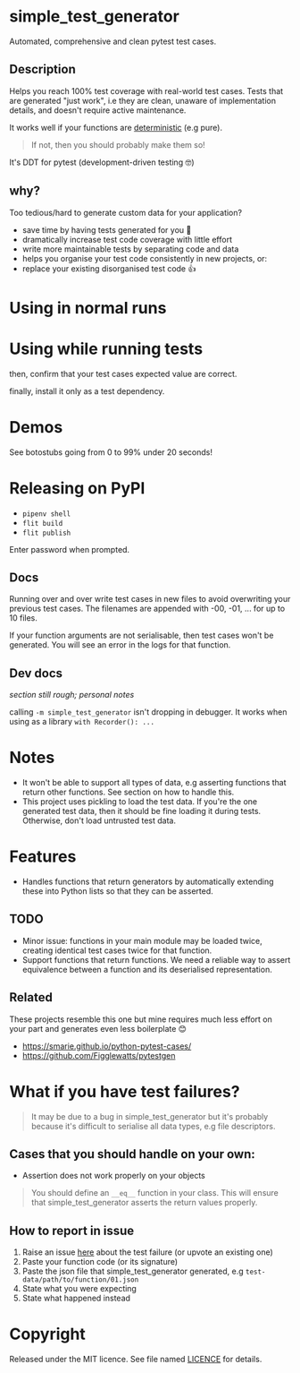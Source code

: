 # simple_test_generator
Automated, comprehensive and clean pytest test cases.


## Description
Helps you reach 100% test coverage with real-world test cases.
Tests that are generated "just work", i.e they are clean, unaware of implementation details, and doesn't require active maintenance.

It works well if your functions are [deterministic](https://en.wikipedia.org/wiki/Deterministic_algorithm) (e.g pure).
> If not, then you should probably make them so!

It's DDT for pytest (development-driven testing :nerd_face:)

## why?
Too tedious/hard to generate custom data for your application?

- save time by having tests generated for you :tada:
- dramatically increase test code coverage with little effort
- write more maintainable tests by separating code and data
- helps you organise your test code consistently in new projects, or:
- replace your existing disorganised test code :+1:

# Using in normal runs

# Using while running tests


then, confirm that your test cases expected value are correct.

finally, install it only as a test dependency.

# Demos
See botostubs going from 0 to 99% under 20 seconds!


# Releasing on PyPI
- `pipenv shell`
- `flit build`
- `flit publish`

Enter password when prompted.

## Docs
Running over and over write test cases in new files to avoid overwriting your previous test cases. The filenames are appended with -00, -01, ... for up to 10 files.

If your function arguments are not serialisable, then test cases won't be generated. You will see an error in the logs for that function.

## Dev docs
_section still rough; personal notes_

calling `-m simple_test_generator` isn't dropping in debugger. It works when using as a library `with Recorder(): ...` 

# Notes
- It won't be able to support all types of data, e.g asserting functions that return other functions. See section on how to handle this.
- This project uses pickling to load the test data. If you're the one generated test data, then it should be fine loading it during tests. Otherwise, don't load untrusted test data. 

# Features
- Handles functions that return generators by automatically extending these into Python lists so that they can be asserted.

## TODO
- Minor issue: functions in your main module may be loaded twice, creating identical test cases twice for that function.
- Support functions that return functions. We need a reliable way to assert equivalence between a function and its deserialised representation.

## Related
These projects resemble this one but mine requires much less effort on your part and generates even less boilerplate :blush:
- https://smarie.github.io/python-pytest-cases/
- https://github.com/Figglewatts/pytestgen

# What if you have test failures?
> It may be due to a bug in simple_test_generator but it's probably because it's difficult to serialise all data types, e.g file descriptors.

## Cases that you should handle on your own:
- Assertion does not work properly on your objects
> You should define an `__eq__` function in your class. This will ensure that simple_test_generator asserts the return values properly.

## How to report in issue
1. Raise an issue [here](https://github.com/jeshan/simple_test_generator/issues/new) about the test failure (or upvote an existing one)
2. Paste your function code (or its signature)
3. Paste the json file that simple_test_generator generated, e.g `test-data/path/to/function/01.json`
4. State what you were expecting
5. State what happened instead


# Copyright
Released under the MIT licence. See file named [LICENCE](LICENCE) for details.

